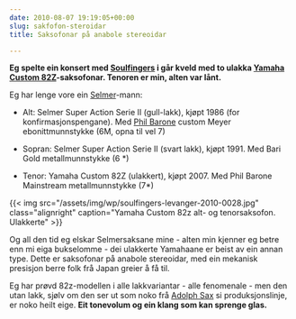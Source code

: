 ```yaml
---
date: 2010-08-07 19:19:05+00:00
slug: sakfofon-steroidar
title: Saksofonar på anabole stereoidar

---
```


**Eg spelte ein konsert med [Soulfingers](http://soulfingers.no) i går kveld med to ulakka [Yamaha Custom 82Z](http://www.saxophoneman.com/index_files/YAS_82Z.htm)-saksofonar. Tenoren er min, alten var lånt.**

<!--more-->

Eg har lenge vore ein [Selmer](http://www.selmer.com/)-mann:
	
  * Alt: Selmer Super Action Serie II (gull-lakk), kjøpt 1986 (for konfirmasjonspengane). Med [Phil Barone](http://www.philbarone.com/) custom Meyer ebonittmunnstykke (6M, opna til vel 7)
	
  * Sopran: Selmer Super Action Serie II (svart lakk), kjøpt 1991. Med Bari Gold metallmunnstykke (6 *)
	
  * Tenor: Yamaha Custom 82Z (ulakkert), kjøpt 2007. Med Phil Barone Mainstream metallmunnstykke (7*)

{{< img src="/assets/img/wp/soulfingers-levanger-2010-0028.jpg" class="alignright" caption="Yamaha Custom 82z alt- og tenorsaksofon. Ulakkerte" >}}

Og all den tid eg elskar Selmersaksane mine - alten min kjenner eg betre enn mi eiga bukselomme - dei ulakkerte Yamahaane er beist av ein annan type. Dette er saksofonar på anabole stereoidar, med ein mekanisk presisjon berre folk frå Japan greier å få til. 

Eg har prøvd 82z-modellen i alle lakkvariantar - alle fenomenale - men den utan lakk, sjølv om den ser ut som noko frå [Adolph Sax](http://nn.wikipedia.org/wiki/Adolphe_Sax) si produksjonslinje, er noko heilt eige. **Eit tonevolum og ein klang som kan sprenge glas.**
